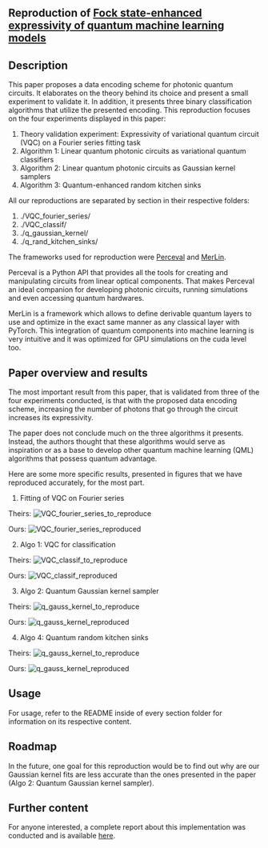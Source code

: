 ## Reproduction of [Fock state-enhanced expressivity of quantum machine learning models](https://arxiv.org/abs/2107.05224)

## Description
This paper proposes a data encoding scheme for photonic quantum circuits. It elaborates on the theory behind its choice and present a small experiment to validate it. In addition, it presents three binary classification algorithms that utilize the presented encoding. This reproduction focuses on the four experiments displayed in this paper:
1. Theory validation experiment: Expressivity of variational quantum circuit (VQC) on a Fourier series fitting task
2. Algorithm 1: Linear quantum photonic circuits as variational quantum classifiers
3. Algorithm 2: Linear quantum photonic circuits as Gaussian kernel samplers
4. Algorithm 3: Quantum-enhanced random kitchen sinks

All our reproductions are separated by section in their respective folders:
1. ./VQC_fourier_series/
2. ./VQC_classif/
3. ./q_gaussian_kernel/
4. ./q_rand_kitchen_sinks/

The frameworks used for reproduction were [Perceval](https://perceval.quandela.net) and [MerLin](https://merlinquantum.ai). 

Perceval is a Python API that provides all the tools for creating and manipulating circuits from linear
optical components. That makes Perceval an ideal companion for developing photonic circuits, running
simulations and even accessing quantum hardwares.

MerLin is a framework which allows to define derivable quantum layers to use and optimize in the exact
same manner as any classical layer with PyTorch. This integration of
quantum components into machine learning is very intuitive and it was optimized for GPU simulations
on the cuda level too.

## Paper overview and results
The most important result from this paper, that is validated from three of the four experiments conducted, is that with the proposed data encoding scheme, increasing the number of photons that go through the circuit increases its expressivity.

The paper does not conclude much on the three algorithms it presents. Instead, the authors thought that these algorithms would serve as inspiration or as a base to develop other quantum machine learning (QML) algorithms that possess quantum advantage.

Here are some more specific results, presented in figures that we have reproduced accurately, for the most part.

1. Fitting of VQC on Fourier series

Theirs:
![VQC_fourier_series_to_reproduce](./VQC_fourier_series/results/Fitting_example_and_DOF.png)

Ours:
![VQC_fourier_series_reproduced](./VQC_fourier_series/results/expressive_power_of_the_VQC.png)

2. Algo 1: VQC for classification

Theirs:
![VQC_classif_to_reproduce](./VQC_classif/results/variational_classification.png)

Ours:
![VQC_classif_reproduced](./VQC_classif/results/combined_decision_boundaries.png)

3. Algo 2: Quantum Gaussian kernel sampler

Theirs:
![q_gauss_kernel_to_reproduce](./q_gaussian_kernel/results/Gaussian_kernel-kernel_methods.png)

Ours:
![q_gauss_kernel_reproduced](./q_gaussian_kernel/results/learned_gauss_kernels_best_hps.png)

4. Algo 4: Quantum random kitchen sinks

Theirs:
![q_gauss_kernel_to_reproduce](./q_rand_kitchen_sinks/results/Classification-RKS.png)

Ours:
![q_gauss_kernel_reproduced](./q_rand_kitchen_sinks/results/q_rand_kitchen_sinks_overall_example.png)

## Usage
For usage, refer to the README inside of every section folder for information on its respective content.

## Roadmap
In the future, one goal for this reproduction would be to find out why are our Gaussian kernel fits are less accurate than the ones presented in the paper (Algo 2: Quantum Gaussian kernel sampler).

## Further content
For anyone interested, a complete report about this implementation was conducted and is available [here](https://www.overleaf.com/read/wptkwqtzybfy#f3f928).